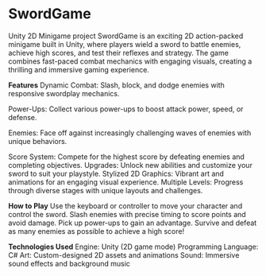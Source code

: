 # SwordGame
Unity 2D Minigame project
SwordGame is an exciting 2D action-packed minigame built in Unity, where players wield a sword to battle enemies, achieve high scores, and test their reflexes and strategy. The game combines fast-paced combat mechanics with engaging visuals, creating a thrilling and immersive gaming experience.

**Features**
Dynamic Combat: Slash, block, and dodge enemies with responsive swordplay mechanics.  

Power-Ups: Collect various power-ups to boost attack power, speed, or defense.  

Enemies: Face off against increasingly challenging waves of enemies with unique behaviors.  

Score System: Compete for the highest score by defeating enemies and completing objectives.
Upgrades: Unlock new abilities and customize your sword to suit your playstyle.
Stylized 2D Graphics: Vibrant art and animations for an engaging visual experience.
Multiple Levels: Progress through diverse stages with unique layouts and challenges.

**How to Play**
Use the keyboard or controller to move your character and control the sword.
Slash enemies with precise timing to score points and avoid damage.
Pick up power-ups to gain an advantage.
Survive and defeat as many enemies as possible to achieve a high score!

**Technologies Used**
Engine: Unity (2D game mode)
Programming Language: C#
Art: Custom-designed 2D assets and animations
Sound: Immersive sound effects and background music

